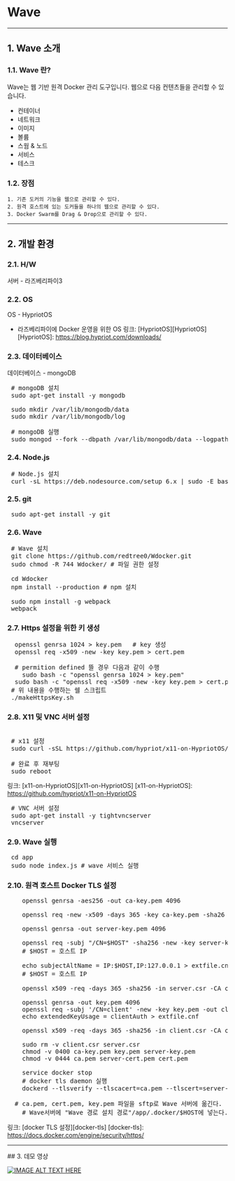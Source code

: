 # Wave

<hr/>

## 1. Wave 소개

### 1.1. Wave 란?
Wave는 웹 기반 원격 Docker 관리 도구입니다.
웹으로 다음 컨텐츠들을 관리할 수 있습니다.
- 컨테이너
- 네트워크
- 이미지
- 볼륨
- 스웜 & 노드
- 서비스
- 테스크

### 1.2. 장점
	1. 기존 도커의 기능을 웹으로 관리할 수 있다.
	2. 원격 호스트에 있는 도커들을 하나의 웹으로 관리할 수 있다.
	3. Docker Swarm를 Drag & Drop으로 관리할 수 있다.

<hr/>

## 2. 개발 환경

### 2.1. H/W
 서버 - 라즈베리파이3

### 2.2. OS
 OS - HypriotOS
  - 라즈베리파이에 Docker 운영을 위한 OS
 링크: [HypriotOS][HypriotOS]
 [HypriotOS]: https://blog.hypriot.com/downloads/

### 2.3. 데이터베이스
 데이터베이스 - mongoDB
<pre>
 # mongoDB 설치
 sudo apt-get install -y mongodb

 sudo mkdir /var/lib/mongodb/data
 sudo mkdir /var/lib/mongodb/log  

 # mongoDB 실행
 sudo mongod --fork --dbpath /var/lib/mongodb/data --logpath /var/lib/mongodb/log/log.txt
</pre>

### 2.4. Node.js


<pre>
 # Node.js 설치
 curl -sL https://deb.nodesource.com/setup_6.x | sudo -E bash - sudo apt-get install -y nodejs
</pre>


### 2.5. git
<pre>
 sudo apt-get install -y git
</pre>

### 2.6. Wave

<pre>
 # Wave 설치
 git clone https://github.com/redtree0/Wdocker.git
 sudo chmod -R 744 Wdocker/ # 파일 권한 설정

 cd Wdocker
 npm install --production # npm 설치

 sudo npm install -g webpack
 webpack
</pre>

### 2.7. Https 설정을 위한 키 생성

<pre>
  openssl genrsa 1024 > key.pem   # key 생성
  openssl req -x509 -new -key key.pem > cert.pem

  # permition defined 뜰 경우 다음과 같이 수행
	sudo bash -c "openssl genrsa 1024 > key.pem"
  sudo bash -c "openssl req -x509 -new -key key.pem > cert.pem"  
 # 위 내용을 수행하는 쉘 스크립트
 ./makeHttpsKey.sh
</pre>

### 2.8. X11 및 VNC 서버 설정

<pre>

 # x11 설정
 sudo curl -sSL https://github.com/hypriot/x11-on-HypriotOS/raw/master/install-x11-basics.sh | bash

 # 완료 후 재부팅
 sudo reboot
</pre>

링크: [x11-on-HypriotOS][x11-on-HypriotOS]
[x11-on-HypriotOS]: https://github.com/hypriot/x11-on-HypriotOS


<pre>
 # VNC 서버 설정
 sudo apt-get install -y tightvncserver
 vncserver
</pre>

### 2.9. Wave 실행

<pre>
 cd app
 sudo node index.js # wave 서비스 실행
</pre>


### 2.10. 원격 호스트 Docker TLS 설정

<pre>
	openssl genrsa -aes256 -out ca-key.pem 4096

	openssl req -new -x509 -days 365 -key ca-key.pem -sha26 -out ca.pem

	openssl genrsa -out server-key.pem 4096

	openssl req -subj "/CN=$HOST" -sha256 -new -key server-key.pem -out server.csr
	# $HOST = 호스트 IP

	echo subjectAltName = IP:$HOST,IP:127.0.0.1 > extfile.cnf
	# $HOST = 호스트 IP

	openssl x509 -req -days 365 -sha256 -in server.csr -CA ca.pem -CAkey ca-key.pem -CAcreateserial -out server-cert.pem -extfile extfile.cnf

	openssl genrsa -out key.pem 4096
	openssl req -subj '/CN=client' -new -key key.pem -out client.csr
	echo extendedKeyUsage = clientAuth > extfile.cnf

	openssl x509 -req -days 365 -sha256 -in client.csr -CA ca.pem -CAkey ca-key.pem -CAcreateserial -out cert.pem -extfile extfile.cnf

	sudo rm -v client.csr server.csr
	chmod -v 0400 ca-key.pem key.pem server-key.pem
	chmod -v 0444 ca.pem server-cert.pem cert.pem

	service docker stop
	# docker tls daemon 실행
	dockerd --tlsverify --tlscacert=ca.pem --tlscert=server-cert.pem --tlskey=server-key.pem -H=0.0.0.0:2376

  # ca.pem, cert.pem, key.pem 파일을 sftp로 Wave 서버에 옮긴다.
	# Wave서버에 "Wave 경로 설치 경로"/app/.docker/$HOST에 넣는다.
</pre>
링크: [docker TLS 설정][docker-tls]
[docker-tls]: https://docs.docker.com/engine/security/https/


<hr/>
## 3. 데모 영상

[![IMAGE ALT TEXT HERE](https://img.youtube.com/vi/c-Oy501Wf6A&feature=youtu.be/0.jpg)](https://www.youtube.com/watch?v=c-Oy501Wf6A&feature=youtu.be)
